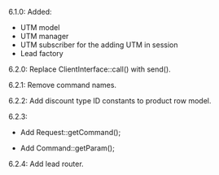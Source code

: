 6.1.0: Added: 
- UTM model
- UTM manager
- UTM subscriber for the adding UTM in session
- Lead factory

6.2.0: Replace ClientInterface::call() with send().

6.2.1: Remove command names.

6.2.2: Add discount type ID constants to product row model.

6.2.3:

- Add Request::getCommand();

- Add Command::getParam();

6.2.4: Add lead router.
